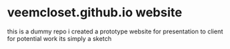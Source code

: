 # veemcloset.github.io website
this is a dummy repo i created a prototype website for presentation to client for potential work its simply a sketch
 